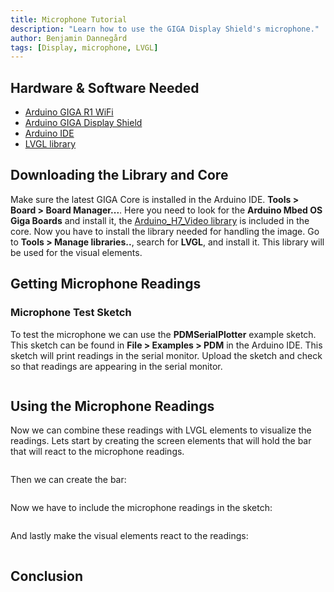 ```yaml
---
title: Microphone Tutorial
description: "Learn how to use the GIGA Display Shield's microphone."
author: Benjamin Dannegård
tags: [Display, microphone, LVGL]
---
```




## Hardware & Software Needed

- [Arduino GIGA R1 WiFi](/hardware/giga-r1)
- [Arduino GIGA Display Shield]()
- [Arduino IDE](https://www.arduino.cc/en/software)
- [LVGL library](https://reference.arduino.cc/reference/en/libraries/lvgl/)

## Downloading the Library and Core

Make sure the latest GIGA Core is installed in the Arduino IDE. **Tools > Board > Board Manager...**. Here you need to look for the **Arduino Mbed OS Giga Boards** and install it, the [Arduino_H7_Video library](https://github.com/arduino/ArduinoCore-mbed/tree/main/libraries/Arduino_H7_Video) is included in the core. Now you have to install the library needed for handling the image. Go to **Tools > Manage libraries..**, search for **LVGL**, and install it. This library will be used for the visual elements.

## Getting Microphone Readings

### Microphone Test Sketch

To test the microphone we can use the **PDMSerialPlotter** example sketch. This sketch can be found in **File > Examples > PDM** in the Arduino IDE. This sketch will print readings in the serial monitor. Upload the sketch and check so that readings are appearing in the serial monitor.

![]()


## Using the Microphone Readings

Now we can combine these readings with LVGL elements to visualize the readings. Lets start by creating the screen elements that will hold the bar that will react to the microphone readings.

```arduino
```

Then we can create the bar:

```arduino
```

Now we have to include the microphone readings in the sketch:

```arduino
```

And lastly make the visual elements react to the readings:

```arduino
```


## Conclusion
